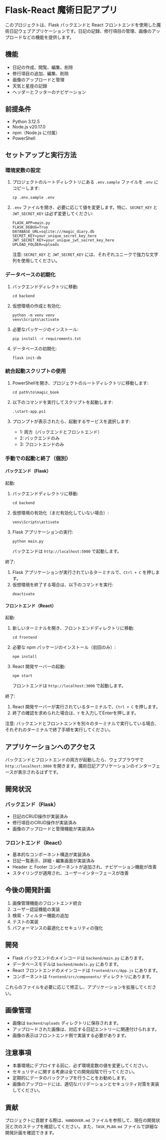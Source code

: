 # Flask-React 魔術日記アプリ

このプロジェクトは、Flask バックエンドと React フロントエンドを使用した魔術日記ウェブアプリケーションです。日記の記録、修行項目の管理、画像のアップロードなどの機能を提供します。

## 機能

- 日記の作成、閲覧、編集、削除
- 修行項目の追加、編集、削除
- 画像のアップロードと管理
- 天気と星座の記録
- ヘッダーとフッターのナビゲーション

## 前提条件

- Python 3.12.5
- Node.js v20.17.0
- npm（Node.js に付属）
- PowerShell

## セットアップと実行方法

### 環境変数の設定

1. プロジェクトのルートディレクトリにある `.env.sample` ファイルを `.env` にコピーします:
   ```
   cp .env.sample .env
   ```

2. `.env` ファイルを開き、必要に応じて値を変更します。特に、`SECRET_KEY` と `JWT_SECRET_KEY` は必ず変更してください:
   ```
   FLASK_APP=main.py
   FLASK_DEBUG=True
   DATABASE_URL=sqlite:///magic_diary.db
   SECRET_KEY=your_unique_secret_key_here
   JWT_SECRET_KEY=your_unique_jwt_secret_key_here
   UPLOAD_FOLDER=uploads
   ```

   注意: `SECRET_KEY` と `JWT_SECRET_KEY` には、それぞれユニークで強力な文字列を使用してください。

### データベースの初期化

1. バックエンドディレクトリに移動:
   ```
   cd backend
   ```

2. 仮想環境の作成と有効化:
   ```
   python -m venv venv
   venv\Scripts\activate
   ```

3. 必要なパッケージのインストール:
   ```
   pip install -r requirements.txt
   ```

4. データベースの初期化:
   ```
   flask init-db
   ```

### 統合起動スクリプトの使用

1. PowerShellを開き、プロジェクトのルートディレクトリに移動します:
   ```
   cd path\to\magic_book
   ```

2. 以下のコマンドを実行してスクリプトを起動します:
   ```
   .\start-app.ps1
   ```

3. プロンプトが表示されたら、起動するサービスを選択します:
   - 1: 両方（バックエンドとフロントエンド）
   - 2: バックエンドのみ
   - 3: フロントエンドのみ

### 手動での起動と終了（個別）

#### バックエンド（Flask）

起動:
1. バックエンドディレクトリに移動:
   ```
   cd backend
   ```

2. 仮想環境の有効化（まだ有効化していない場合）:
   ```
   venv\Scripts\activate
   ```

3. Flask アプリケーションの実行:
   ```
   python main.py
   ```

   バックエンドは `http://localhost:5000` で起動します。

終了:
1. Flask アプリケーションが実行されているターミナルで、`Ctrl + C` を押します。
2. 仮想環境を終了する場合は、以下のコマンドを実行:
   ```
   deactivate
   ```

#### フロントエンド（React）

起動:
1. 新しいターミナルを開き、フロントエンドディレクトリに移動:
   ```
   cd frontend
   ```

2. 必要な npm パッケージのインストール（初回のみ）:
   ```
   npm install
   ```

3. React 開発サーバーの起動:
   ```
   npm start
   ```

   フロントエンドは `http://localhost:3000` で起動します。

終了:
1. React 開発サーバーが実行されているターミナルで、`Ctrl + C` を押します。
2. 終了の確認を求められた場合は、`Y` を入力してEnterを押します。

注意: バックエンドとフロントエンドを別々のターミナルで実行している場合、それぞれのターミナルで終了手順を実行してください。

## アプリケーションへのアクセス

バックエンドとフロントエンドの両方が起動したら、ウェブブラウザで `http://localhost:3000` を開きます。魔術日記アプリケーションのインターフェースが表示されるはずです。

## 開発状況

### バックエンド（Flask）

- 日記のCRUD操作が実装済み
- 修行項目のCRUD操作が実装済み
- 画像のアップロードと管理機能が実装済み

### フロントエンド（React）

- 基本的なコンポーネント構造が実装済み
- 日記一覧表示、詳細・編集画面が実装済み
- Header と Footer コンポーネントが追加され、ナビゲーション機能が改善
- スタイリングが適用され、ユーザーインターフェースが改善

## 今後の開発計画

1. 画像管理機能のフロントエンド統合
2. ユーザー認証機能の実装
3. 検索・フィルター機能の追加
4. テストの実装
5. パフォーマンスの最適化とセキュリティの強化

## 開発

- Flask バックエンドのメインコードは `backend/main.py` にあります。
- データベースモデルは `backend/models.py` にあります。
- React フロントエンドのメインコードは `frontend/src/App.js` にあります。
- コンポーネントは `frontend/src/components/` ディレクトリにあります。

これらのファイルを必要に応じて修正し、アプリケーションを拡張してください。

## 画像管理

- 画像は `backend/uploads` ディレクトリに保存されます。
- アップロードされた画像は、対応する日記エントリーに関連付けられます。
- 画像の表示はフロントエンド側で実装する必要があります。

## 注意事項

- 本番環境にデプロイする前に、必ず環境変数の値を変更してください。
- セキュリティに関する考慮は全ての開発段階で行ってください。
- 定期的にデータのバックアップを行うことをお勧めします。
- 画像のアップロードには、適切なバリデーションとセキュリティ対策を実装してください。

## 貢献

プロジェクトに貢献する際は、`HANDOVER.md` ファイルを参照して、現在の開発状況と次のステップを確認してください。また、`TASK_PLAN.md` ファイルで詳細な開発計画を確認できます。
